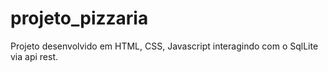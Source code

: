 # projeto_pizzaria
Projeto desenvolvido em HTML, CSS, Javascript interagindo com o SqlLite via api rest.
